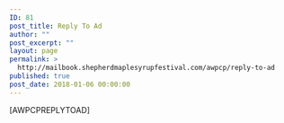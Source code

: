 ```yaml
---
ID: 81
post_title: Reply To Ad
author: ""
post_excerpt: ""
layout: page
permalink: >
  http://mailbook.shepherdmaplesyrupfestival.com/awpcp/reply-to-ad
published: true
post_date: 2018-01-06 00:00:00
---
```

[AWPCPREPLYTOAD]